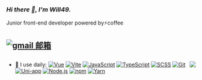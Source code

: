 ### _Hi there 👋, I'm Will49._

Junior front-end developer powered by⚡coffee

## [![gmail 邮箱](https://img.shields.io/badge/Gmail-D14836?logo=gmail&logoColor=white)](mailto:will1148683448@gmail.com)

## <img align="right" src="https://github-readme-stats.vercel.app/api?username=Will1148683448&show_icons=true&icon_color=2E67D3&count_private=true" />

- 🚀 I use daily:
  [![Vue](https://img.shields.io/badge/Vue.js-35495E?logo=vue.js&logoColor=4FC08D)](https://vuejs.org/)
  [![Vite](https://img.shields.io/badge/Vite-646CFF?logo=vite&logoColor=FFD62E)](https://vite.dev/)
  [![JavaScript](https://img.shields.io/badge/JavaScript-F7DF1E?logo=javascript&logoColor=000)](https://developer.mozilla.org/en-US/docs/Web/JavaScript)
  [![TypeScript](https://img.shields.io/badge/TypeScript-3178C6?logo=typescript&logoColor=fff)](https://www.typescriptlang.org/)
  [![SCSS](https://img.shields.io/badge/SCSS-CC6699?logo=sass&logoColor=fff)](https://sass-lang.com/)
  [![Git](https://img.shields.io/badge/Git-F05032?logo=git&logoColor=fff)](https://git-scm.com/)
  [![Uni-app](https://img.shields.io/badge/Uni--app-4FC08D?logo=vue.js&logoColor=fff)](https://uniapp.dcloud.io/)
  [![Node.js](https://img.shields.io/badge/Node.js-339933?logo=node.js&logoColor=fff)](https://nodejs.org/)
  [![npm](https://img.shields.io/badge/npm-CB3837?logo=npm&logoColor=fff)](https://www.npmjs.com/)
  [![Yarn](https://img.shields.io/badge/Yarn-2C8EBB?logo=yarn&logoColor=fff)](https://yarnpkg.com/)
